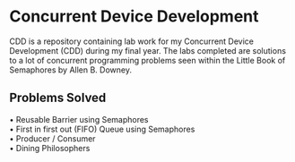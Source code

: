 # Concurrent Device Development

CDD is a repository containing lab work for my Concurrent Device Development (CDD) during my final year. The labs completed are solutions to a lot of concurrent programming problems seen within the Little Book of Semaphores by Allen B. Downey.

## Problems Solved
• Reusable Barrier using Semaphores <br>
• First in first out (FIFO) Queue using Semaphores <br>
• Producer / Consumer <br>
• Dining Philosophers <br>


